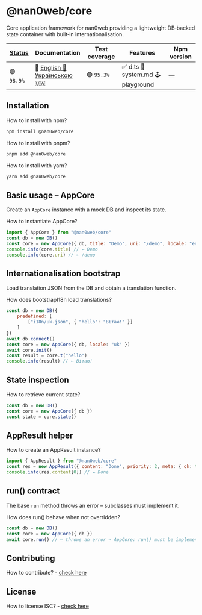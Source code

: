 # @nan0web/core

Core application framework for nan0web providing a lightweight
DB‑backed state container with built‑in internationalisation.

|[Status](https://github.com/nan0web/monorepo/blob/main/system.md#написання-сценаріїв)|Documentation|Test coverage|Features|Npm version|
|---|---|---|---|---|
 |🟢 `98.9%` |🧪 [English 🏴󠁧󠁢󠁥󠁮󠁧󠁿](https://github.com/nan0web/core/blob/main/README.md)<br />[Українською 🇺🇦](https://github.com/nan0web/core/blob/main/docs/uk/README.md) |🟢 `95.3%` |✅ d.ts 📜 system.md 🕹️ playground |— |

## Installation

How to install with npm?
```bash
npm install @nan0web/core
```

How to install with pnpm?
```bash
pnpm add @nan0web/core
```

How to install with yarn?
```bash
yarn add @nan0web/core
```

## Basic usage – AppCore

Create an `AppCore` instance with a mock DB and inspect its state.

How to instantiate AppCore?
```js
import { AppCore } from "@nan0web/core"
const db = new DB()
const core = new AppCore({ db, title: "Demo", uri: "/demo", locale: "en" })
console.info(core.title) // ← Demo
console.info(core.uri) // ← /demo
```
## Internationalisation bootstrap

Load translation JSON from the DB and obtain a translation function.

How does bootstrapI18n load translations?
```js
const db = new DB({
	predefined: [
		["i18n/uk.json", { "hello": "Вітаю!" }]
	]
})
await db.connect()
const core = new AppCore({ db, locale: "uk" })
await core.init()
const result = core.t("hello")
console.info(result) // ← Вітаю!
```
## State inspection

How to retrieve current state?
```js
const db = new DB()
const core = new AppCore({ db })
const state = core.state()
```
## AppResult helper

How to create an AppResult instance?
```js
import { AppResult } from "@nan0web/core"
const res = new AppResult({ content: "Done", priority: 2, meta: { ok: true } })
console.info(res.content[0]) // ← Done
```
## run() contract

The base `run` method throws an error – subclasses must implement it.

How does run() behave when not overridden?
```js
const db = new DB()
const core = new AppCore({ db })
await core.run() // ← throws an error → AppCore: run() must be implemented
```
## Contributing

How to contribute? - [check here](./CONTRIBUTING.md)

## License

How to license ISC? - [check here](./LICENSE)

